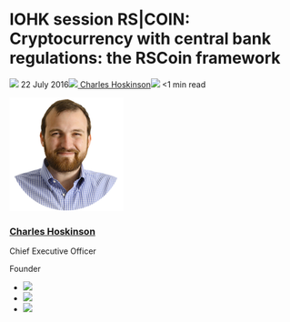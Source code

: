 # IOHK session RS|COIN: Cryptocurrency with central bank regulations: the RSCoin framework
![](img/2016-07-22-iohk-session-rs-coin-cryptocurrency-with-central-bank-regulations-the-rscoin-framework.002.png) 22 July 2016![](img/2016-07-22-iohk-session-rs-coin-cryptocurrency-with-central-bank-regulations-the-rscoin-framework.002.png)[ Charles Hoskinson](/en/blog/authors/charles-hoskinson/page-1/)![](img/2016-07-22-iohk-session-rs-coin-cryptocurrency-with-central-bank-regulations-the-rscoin-framework.003.png) <1 min read

![Charles Hoskinson](img/2016-07-22-iohk-session-rs-coin-cryptocurrency-with-central-bank-regulations-the-rscoin-framework.004.png)[](/en/blog/authors/charles-hoskinson/page-1/)
### [**Charles Hoskinson**](/en/blog/authors/charles-hoskinson/page-1/)
Chief Executive Officer

Founder

- ![](img/2016-07-22-iohk-session-rs-coin-cryptocurrency-with-central-bank-regulations-the-rscoin-framework.005.png)[](mailto:charles.hoskinson@iohk.io "Email")
- ![](img/2016-07-22-iohk-session-rs-coin-cryptocurrency-with-central-bank-regulations-the-rscoin-framework.006.png)[](tmp///www.youtube.com/watch?v=Ja9D0kpksxw "YouTube")
- ![](img/2016-07-22-iohk-session-rs-coin-cryptocurrency-with-central-bank-regulations-the-rscoin-framework.007.png)[](tmp///twitter.com/IOHK_Charles "Twitter")
